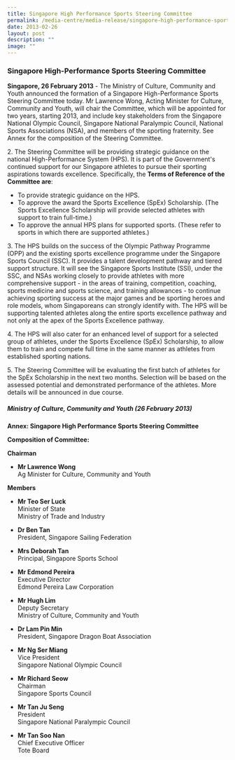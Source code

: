 ```yaml
---
title: Singapore High Performance Sports Steering Committee
permalink: /media-centre/media-release/singapore-high-performance-sports-steering-committee/
date: 2013-02-26
layout: post
description: ""
image: ""
---
```

### **Singapore High-Performance Sports Steering Committee**

**Singapore, 26 February 2013** - The Ministry of Culture, Community and Youth announced the formation of a Singapore High-Performance Sports Steering Committee today. Mr Lawrence Wong, Acting Minister for Culture, Community and Youth, will chair the Committee, which will be appointed for two years, starting 2013, and include key stakeholders from the Singapore National Olympic Council, Singapore National Paralympic Council, National Sports Associations (NSA), and members of the sporting fraternity. See Annex for the composition of the Steering Committee.

2\. The Steering Committee will be providing strategic guidance on the national High-Performance System (HPS). It is part of the Government's continued support for our Singapore athletes to pursue their sporting aspirations towards excellence. Specifically, the **Terms of Reference of the Committee are**:
* To provide strategic guidance on the HPS.
* To approve the award the Sports Excellence (SpEx) Scholarship. (The Sports Excellence Scholarship will provide selected athletes with support to train full-time.)
* To approve the annual HPS plans for supported sports. (These refer to sports in which there are supported athletes.)

3\. The HPS builds on the success of the Olympic Pathway Programme (OPP) and the existing sports excellence programme under the Singapore Sports Council (SSC). It provides a talent development pathway and tiered support structure. It will see the Singapore Sports Institute (SSI), under the SSC, and NSAs working closely to provide athletes with more comprehensive support - in the areas of training, competition, coaching, sports medicine and sports science, and training allowances - to continue achieving sporting success at the major games and be sporting heroes and role models, whom Singaporeans can strongly identify with. The HPS will be supporting talented athletes along the entire sports excellence pathway and not only at the apex of the Sports Excellence pathway.

4\. The HPS will also cater for an enhanced level of support for a selected group of athletes, under the Sports Excellence (SpEx) Scholarship, to allow them to train and compete full time in the same manner as athletes from established sporting nations.

5\. The Steering Committee will be evaluating the first batch of athletes for the SpEx Scholarship in the next two months. Selection will be based on the assessed potential and demonstrated performance of the athletes. More details will be announced in due course.

##### **Ministry of Culture, Community and Youth (26 February 2013)**

**Annex: Singapore High Performance Sports Steering Committee**

**Composition of Committee:**

**Chairman**
* **Mr Lawrence Wong**
<br>Ag Minister for Culture, Community and Youth

**Members**
* **Mr Teo Ser Luck**
<br>Minister of State
<br>Ministry of Trade and Industry

* **Dr Ben Tan**
<br>President, Singapore Sailing Federation

* **Mrs Deborah Tan**
<br>Principal, Singapore Sports School

* **Mr Edmond Pereira**
<br>Executive Director
<br>Edmond Pereira Law Corporation

* **Mr Hugh Lim**
<br>Deputy Secretary
<br>Ministry of Culture, Community and Youth

* **Dr Lam Pin Min**
<br>President, Singapore Dragon Boat Association

* **Mr Ng Ser Miang**
<br>Vice President
<br>Singapore National Olympic Council

* **Mr Richard Seow**
<br>Chairman
<br>Singapore Sports Council

* **Mr Tan Ju Seng**
<br>President
<br>Singapore National Paralympic Council

* **Mr Tan Soo Nan**
<br>Chief Executive Officer
<br>Tote Board